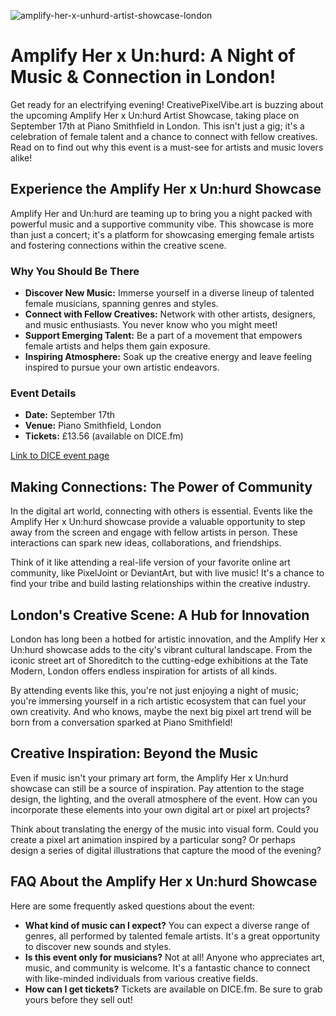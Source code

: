 ![amplify-her-x-unhurd-artist-showcase-london](https://images.pexels.com/photos/14790945/pexels-photo-14790945.jpeg?auto=compress&cs=tinysrgb&fit=crop&h=627&w=1200)

# Amplify Her x Un:hurd: A Night of Music & Connection in London!

Get ready for an electrifying evening! CreativePixelVibe.art is buzzing about the upcoming Amplify Her x Un:hurd Artist Showcase, taking place on September 17th at Piano Smithfield in London. This isn't just a gig; it's a celebration of female talent and a chance to connect with fellow creatives. Read on to find out why this event is a must-see for artists and music lovers alike!

## Experience the Amplify Her x Un:hurd Showcase

Amplify Her and Un:hurd are teaming up to bring you a night packed with powerful music and a supportive community vibe. This showcase is more than just a concert; it's a platform for showcasing emerging female artists and fostering connections within the creative scene.

### Why You Should Be There

*   **Discover New Music:** Immerse yourself in a diverse lineup of talented female musicians, spanning genres and styles.
*   **Connect with Fellow Creatives:** Network with other artists, designers, and music enthusiasts. You never know who you might meet!
*   **Support Emerging Talent:** Be a part of a movement that empowers female artists and helps them gain exposure.
*   **Inspiring Atmosphere:** Soak up the creative energy and leave feeling inspired to pursue your own artistic endeavors.

### Event Details

*   **Date:** September 17th
*   **Venue:** Piano Smithfield, London
*   **Tickets:** £13.56 (available on DICE.fm)

[Link to DICE event page](https://dice.fm/event/dknn3e-amplify-her-x-unhurd-artist-showcase-17th-sep-piano-smithfield-london-tickets?lng=en-US)

## Making Connections: The Power of Community

In the digital art world, connecting with others is essential. Events like the Amplify Her x Un:hurd showcase provide a valuable opportunity to step away from the screen and engage with fellow artists in person. These interactions can spark new ideas, collaborations, and friendships.

Think of it like attending a real-life version of your favorite online art community, like PixelJoint or DeviantArt, but with live music! It's a chance to find your tribe and build lasting relationships within the creative industry.

## London's Creative Scene: A Hub for Innovation

London has long been a hotbed for artistic innovation, and the Amplify Her x Un:hurd showcase adds to the city's vibrant cultural landscape. From the iconic street art of Shoreditch to the cutting-edge exhibitions at the Tate Modern, London offers endless inspiration for artists of all kinds.

By attending events like this, you're not just enjoying a night of music; you're immersing yourself in a rich artistic ecosystem that can fuel your own creativity. And who knows, maybe the next big pixel art trend will be born from a conversation sparked at Piano Smithfield!

## Creative Inspiration: Beyond the Music

Even if music isn't your primary art form, the Amplify Her x Un:hurd showcase can still be a source of inspiration. Pay attention to the stage design, the lighting, and the overall atmosphere of the event. How can you incorporate these elements into your own digital art or pixel art projects?

Think about translating the energy of the music into visual form. Could you create a pixel art animation inspired by a particular song? Or perhaps design a series of digital illustrations that capture the mood of the evening?

## FAQ About the Amplify Her x Un:hurd Showcase

Here are some frequently asked questions about the event:

*   **What kind of music can I expect?** You can expect a diverse range of genres, all performed by talented female artists. It's a great opportunity to discover new sounds and styles.
*   **Is this event only for musicians?** Not at all! Anyone who appreciates art, music, and community is welcome. It's a fantastic chance to connect with like-minded individuals from various creative fields.
*   **How can I get tickets?** Tickets are available on DICE.fm. Be sure to grab yours before they sell out!
